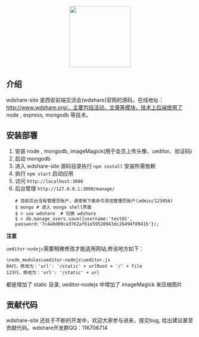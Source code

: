 <p align="center"><a href="http://www.wdshare.org/" target="_blank"><img width="164" src="http://www.wdshare.org/static/skin2015/img/logo.png"></a></p>

## 介绍

wdshare-site 是西安前端交流会(wdshare)官网的源码，在线地址：http://www.wdshare.org/，主要包括活动，文章等模块，技术上后端使用了 node , express, mongodb 等技术。

## 安装部署

1. 安装 node , mongodb, imageMagick(用于会员上传头像、ueditor、验证码)
2. 启动 mongodb
3. 进入 wdshare-site 源码目录执行 `npm install` 安装所需依赖
4. 执行 `npm start` 启动应用
5. 访问 `http://localhost:3000`
6. 后台管理 `http://127.0.0.1:3000/manage/`  
    ```
    # 目前后台没有管理员账户，请使用下面命令添加管理员账户(admin/123456)
    $ mongo # 进入 mongo shell界面
    $ > use wdshare  # 切换 wdshare
    $ > db.manage_users.save({username:'test01', password:'7c4a8d09ca3762af61e59520943dc26494f8941b'});
    ```

**注意** 

`ueditor-nodejs`需要稍微修改才能适用网站,修该地方如下：
```
\node_modules\ueditor-nodejs\ueditor.js
84行，修改为：'url': '/static' + urlRoot + '/' + file
123行，修改为：'url': '/static' + url
```
都是增加了 static 目录, ueditor-nodejs 中增加了 imageMagick 来压缩图片

## 贡献代码

wdshare-site 还处于不断的开发中，欢迎大家参与进来，提交bug, 给出建议甚至贡献代码。wdshare开发群QQ：116706714
